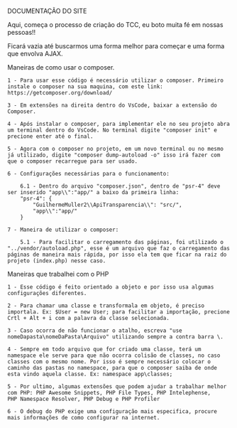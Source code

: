 DOCUMENTAÇÃO DO SITE


Aqui, começa o processo de criação do TCC, eu boto muita fé em nossas pessoas!!


Ficará vazia até buscarmos uma forma melhor para começar e uma forma que envolva AJAX.

Maneiras de como usar o composer.

    1 - Para usar esse código é necessário utilizar o composer. Primeiro instale o composer na sua maquina, com este link: https://getcomposer.org/download/

    3 - Em extensões na direita dentro do VsCode, baixar a extensão do Composer.

    4 - Após instalar o composer, para implementar ele no seu projeto abra um terminal dentro do VsCode. No terminal digite "composer init" e precione enter até o final.

    5 - Agora com o composer no projeto, em um novo terminal ou no mesmo já utilizado, digite "composer dump-autoload -o" isso irá fazer com que o composer recarregue para ser usado.

    6 - Configurações necessárias para o funcionamento: 
        
        6.1 - Dentro do arquivo "composer.json", dentro de "psr-4" deve ser inserido "app\\":"app/" a baixo da primeira linha: 
        "psr-4": {
            "GuilhermeMuller2\\ApiTransparencia\\": "src/",
            "app\\":"app/"
        }

    7 - Maneira de utilizar o composer:

        5.1 - Para facilitar o carregamento das páginas, foi utilizado o "../vendor/autoload.php", esse é um arquivo que faz o carregamento das páginas de maneira mais rápida, por isso ela tem que ficar na raiz do projeto (index.php) nesse caso.



Maneiras que trabalhei com o PHP

    1 - Esse código é feito orientado a objeto e por isso usa algumas configurações diferentes.

    2 - Para chamar uma classe e transformala em objeto, é preciso importala. Ex: $User = new User; para facilitar a importação, precione Crtl + Alt + i com a palavra da classe selecionada.

    3 - Caso ocorra de não funcionar o atalho, escreva "use nomeDapasta\nomeDaPasta\Arquivo" utilizando sempre a contra barra \.

    4 - Sempre em todo arquivo que for criado uma classe, terá um namespace ele serve para que não ocorra colisão de classes, no caso classes com o mesmo nome. Por isso é sempre necessário colocar o caminho das pastas no namespace, para que o composer saiba de onde esta vindo aquela classe. Ex: namespace app\classes;

    5 - Por ultimo, algumas extensões que podem ajudar a trabalhar melhor com PHP: PHP Awesome Snippets, PHP File Types, PHP Intelephense,
    PHP Namespace Resolver, PHP Debug e PHP Profiler

    6 - O debug do PHP exige uma configuração mais especifica, procure mais informações de como configurar na internet.
